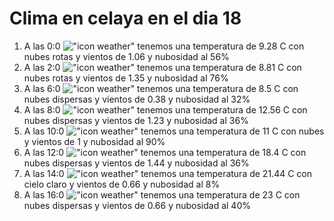 # Clima en celaya en el dia 18

1. A las 0:0 !["icon weather"](http://openweathermap.org/img/w/04n.png) tenemos una temperatura de 9.28 C con nubes rotas y  vientos de 1.06 y nubosidad al 56%
1. A las 2:0 !["icon weather"](http://openweathermap.org/img/w/04n.png) tenemos una temperatura de 8.81 C con nubes rotas y  vientos de 1.35 y nubosidad al 76%
1. A las 6:0 !["icon weather"](http://openweathermap.org/img/w/03n.png) tenemos una temperatura de 8.5 C con nubes dispersas y  vientos de 0.38 y nubosidad al 32%
1. A las 8:0 !["icon weather"](http://openweathermap.org/img/w/03d.png) tenemos una temperatura de 12.56 C con nubes dispersas y  vientos de 1.23 y nubosidad al 36%
1. A las 10:0 !["icon weather"](http://openweathermap.org/img/w/04d.png) tenemos una temperatura de 11 C con nubes y  vientos de 1 y nubosidad al 90%
1. A las 12:0 !["icon weather"](http://openweathermap.org/img/w/03d.png) tenemos una temperatura de 18.4 C con nubes dispersas y  vientos de 1.44 y nubosidad al 36%
1. A las 14:0 !["icon weather"](http://openweathermap.org/img/w/02d.png) tenemos una temperatura de 21.44 C con cielo claro y  vientos de 0.66 y nubosidad al 8%
1. A las 16:0 !["icon weather"](http://openweathermap.org/img/w/03d.png) tenemos una temperatura de 23 C con nubes dispersas y  vientos de 0.66 y nubosidad al 40%
